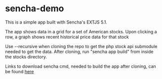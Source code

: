 # sencha-demo
This is a simple app built with Sencha's EXTJS 5.1.

The app shows data in a grid for a set of American stocks. Upon clicking a row, a graph shows recent historical price data for that stock

Use --recursive when cloning the repo to get the php stock api submodule needed to get the data. After cloning, run "sencha app build" from inside the stocks directory. 

Links to download sencha cmd, needed to build the app after cloning, can be found [here](https://www.sencha.com/forum/showthread.php?297477-Sencha-Cmd-5.1.1-GA-is-Now-Available)
